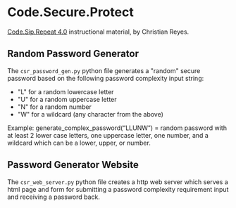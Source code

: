 # Code.Secure.Protect

[Code.Sip.Repeat 4.0](https://codesiprepeat.com/) instructional material, by Christian Reyes.

## Random Password Generator

The `csr_password_gen.py` python file generates a "random" secure password based on the following password complexity input string:

- "L" for a random lowercase letter
- "U" for a random uppercase letter
- "N" for a random number
- "W" for a wildcard (any character from the above)

Example: generate_complex_password(“LLUNW”) = random password with at least 2 lower case letters, one uppercase letter, one number, and a wildcard which can be a lower, upper, or number.

## Password Generator Website

The `csr_web_server.py` python file creates a http web server which serves a html page and form for submitting a password complexity requirement input and receiving a password back.